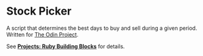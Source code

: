 # Stock Picker

A script that determines the best days to buy and sell during a given period. Written for [The Odin Project](http://www.theodinproject.com/).

See **[Projects: Ruby Building Blocks](http://www.theodinproject.com/ruby-programming/building-blocks)** for details.
